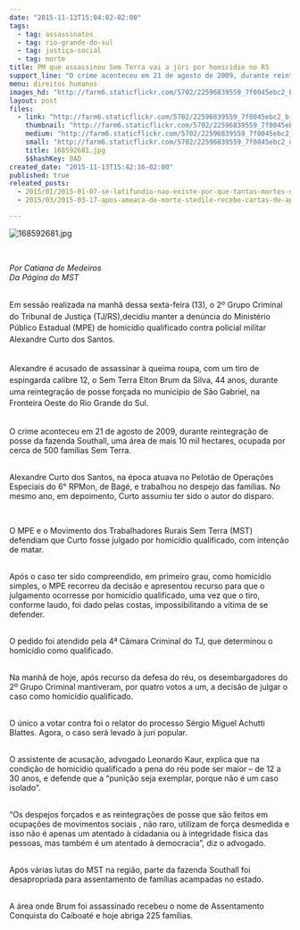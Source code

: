 ```yaml
---
date: "2015-11-13T15:04:02-02:00"
tags:
  - tag: assassinatos
  - tag: rio-grande-do-sul
  - tag: justiça-social
  - tag: morte
title: PM que assassinou Sem Terra vai a júri por homicídio no RS
support_line: "O crime aconteceu em 21 de agosto de 2009, durante reintegração de posse da fazenda Southall, na Fronteira Oeste do estado. "
menu: direitos humanos
images_hd: "http://farm6.staticflickr.com/5702/22596839559_7f0045ebc2_b.jpg"
layout: post
files:
  - link: "http://farm6.staticflickr.com/5702/22596839559_7f0045ebc2_b.jpg"
    thumbnail: "http://farm6.staticflickr.com/5702/22596839559_7f0045ebc2_t.jpg"
    medium: "http://farm6.staticflickr.com/5702/22596839559_7f0045ebc2_z.jpg"
    small: "http://farm6.staticflickr.com/5702/22596839559_7f0045ebc2_n.jpg"
    title: 168592681.jpg
    $$hashKey: 0AD
created_date: "2015-11-13T15:42:16-02:00"
published: true
releated_posts:
  - 2015/01/2015-01-07-se-latifundio-nao-existe-por-que-tantas-mortes-no-campo.md
  - 2015/03/2015-03-17-apos-ameaca-de-morte-stedile-recebe-cartas-de-apoio-e-solidariedade-de-vindas-de-todo-o-mundo.md

---
```

<p><img alt="168592681.jpg" src="http://farm6.staticflickr.com/5702/22596839559_7f0045ebc2_b.jpg" /></p>

<p>&nbsp;</p>

<p><em>Por Catiana de Medeiros<br />
Da P&aacute;gina do MST</em></p>

<p><br />
Em sess&atilde;o realizada na manh&atilde; dessa&nbsp;sexta-feira (13), <span style="line-height: 20.8px;">o 2&ordm; Grupo Criminal do Tribunal de Justi&ccedil;a (TJ/RS),decidiu manter a den&uacute;ncia do Minist&eacute;rio P&uacute;blico Estadual (MPE)&nbsp;de homic&iacute;dio qualificado contra&nbsp;policial militar Alexandre Curto dos Santos.</span></p>

<p><br />
<span style="line-height: 20.8px;">Alexandre &eacute; acusado de assassinar &agrave; queima roupa,&nbsp;com um tiro de espingarda calibre 12,&nbsp;o Sem Terra Elton Brum da Silva, 44 anos,&nbsp;durante uma reintegra&ccedil;&atilde;o de posse for&ccedil;ada no munic&iacute;pio de S&atilde;o Gabriel, na Fronteira Oeste do Rio Grande do Sul.</span></p>

<p><br />
O crime aconteceu em 21 de agosto de 2009, durante reintegra&ccedil;&atilde;o de posse da fazenda Southall, uma &aacute;rea de mais 10 mil hectares, ocupada por cerca de 500 fam&iacute;lias Sem Terra.</p>

<p><br />
Alexandre Curto dos Santos, na &eacute;poca atuava no Pelot&atilde;o de Opera&ccedil;&otilde;es Especiais do 6&deg; RPMon, de Bag&eacute;, e trabalhou no despejo das fam&iacute;lias. No mesmo ano, em depoimento, Curto assumiu ter sido o autor do disparo.</p>

<p>&nbsp;</p>

<p>O MPE e o Movimento dos Trabalhadores Rurais Sem Terra (MST) defendiam que Curto fosse julgado por homic&iacute;dio qualificado, com inten&ccedil;&atilde;o de matar.</p>

<p><br />
Ap&oacute;s o caso ter sido compreendido, em primeiro grau, como homic&iacute;dio simples, o MPE recorreu da decis&atilde;o e apresentou recurso para que o julgamento ocorresse por homic&iacute;dio qualificado, uma vez que o tiro, conforme laudo, foi dado pelas costas, impossibilitando a v&iacute;tima de se defender.</p>

<p><br />
O pedido foi atendido pela 4&ordf; C&acirc;mara Criminal do TJ, que determinou o homic&iacute;dio como qualificado.</p>

<p><br />
Na manh&atilde; de hoje, ap&oacute;s recurso da defesa do r&eacute;u, os desembargadores do 2&ordm; Grupo Criminal mantiveram, por quatro votos a um, a decis&atilde;o de julgar o caso como homic&iacute;dio qualificado.</p>

<p><br />
O &uacute;nico a votar contra foi o relator do processo S&eacute;rgio Miguel Achutti Blattes. Agora, o caso ser&aacute; levado &agrave; juri popular.</p>

<p><br />
O assistente de acusa&ccedil;&atilde;o, advogado Leonardo Kaur, explica que na condi&ccedil;&atilde;o de homic&iacute;dio qualificado a pena do r&eacute;u pode ser maior &ndash; de 12 a 30 anos, e defende que a &ldquo;puni&ccedil;&atilde;o seja exemplar, porque n&atilde;o &eacute; um caso isolado&rdquo;.</p>

<p><br />
&ldquo;Os despejos for&ccedil;ados e as reintegra&ccedil;&otilde;es de posse que s&atilde;o feitos em ocupa&ccedil;&otilde;es de movimentos sociais , n&atilde;o raro, utilizam de for&ccedil;a desmedida e isso n&atilde;o &eacute; apenas um atentado &agrave; cidadania ou &agrave; integridade f&iacute;sica das pessoas, mas tamb&eacute;m &eacute; um atentado &agrave; democracia&rdquo;, diz o advogado.</p>

<p><br />
Ap&oacute;s v&aacute;rias lutas do MST na regi&atilde;o, parte da fazenda Southall foi desapropriada para assentamento de fam&iacute;lias acampadas no estado.</p>

<p><br />
A &aacute;rea onde Brum foi assassinado recebeu o nome de Assentamento Conquista do Caiboat&eacute; e hoje abriga 225 fam&iacute;lias.</p>

<p>&nbsp;</p>
